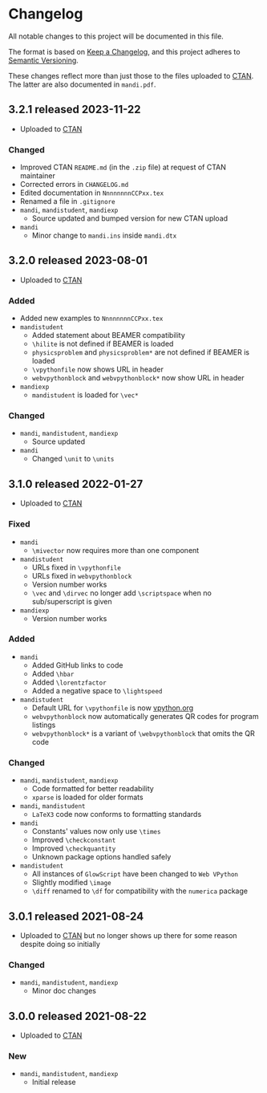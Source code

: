 # Changelog
All notable changes to this project will be documented in this file. 

The format is based on [Keep a Changelog](https://keepachangelog.com/en/1.0.0/), 
and this project adheres to 
[Semantic Versioning](https://semver.org/spec/v2.0.0.html).

These changes reflect more than just those to the files uploaded to 
[CTAN](https://www.ctan.org/pkg/mandi). The latter are also documented in `mandi.pdf`.

## 3.2.1 released 2023-11-22
- Uploaded to [CTAN](https://www.ctan.org/pkg/mandi)
### Changed
- Improved CTAN `README.md` (in the `.zip` file) at request of CTAN maintainer
- Corrected errors in `CHANGELOG.md`
- Edited documentation in `NnnnnnnnCCPxx.tex`
- Renamed a file in `.gitignore`
- `mandi`, `mandistudent`, `mandiexp`
    - Source updated and bumped version for new CTAN upload
- `mandi`
    - Minor change to `mandi.ins` inside `mandi.dtx`

## 3.2.0 released 2023-08-01
- Uploaded to [CTAN](https://www.ctan.org/pkg/mandi)
### Added
- Added new examples to `NnnnnnnnCCPxx.tex`
- `mandistudent`
	- Added statement about BEAMER compatibility
	- `\hilite` is not defined if BEAMER is loaded
	- `physicsproblem` and `physicsproblem*` are not defined if BEAMER is loaded
	- `\vpythonfile` now shows URL in header
	- `webvpythonblock` and `webvpythonblock*` now show URL in header
- `mandiexp`
	- `mandistudent` is loaded for `\vec*`
### Changed
- `mandi`, `mandistudent`, `mandiexp`
    - Source updated
- `mandi`
	- Changed `\unit` to `\units`

## 3.1.0 released 2022-01-27
- Uploaded to [CTAN](https://www.ctan.org/pkg/mandi)
### Fixed
- `mandi`
    - `\mivector` now requires more than one component
- `mandistudent`
    - URLs fixed in `\vpythonfile`
    - URLs fixed in `webvpythonblock`
    - Version number works
    - `\vec` and `\dirvec` no longer add `\scriptspace` when no sub/superscript 
       is given
- `mandiexp`
    - Version number works

### Added
- `mandi`
    - Added GitHub links to code
    - Added `\hbar`
    - Added `\lorentzfactor`
    - Added a negative space to `\lightspeed`
- `mandistudent`
    - Default URL for `\vpythonfile` is now [vpython.org](https://vpython.org)
    - `webvpythonblock` now automatically generates QR codes for program listings
    - `webvpythonblock*` is a variant of `\webvpythonblock` that omits the QR code
		
### Changed
- `mandi`, `mandistudent`, `mandiexp`
    - Code formatted for better readability
    - `xparse` is loaded for older formats
- `mandi`, `mandistudent`
    - `LaTeX3` code now conforms to formatting standards
- `mandi`
    - Constants' values now only use `\times`
    - Improved `\checkconstant`
    - Improved `\checkquantity`
    - Unknown package options handled safely
- `mandistudent`
    - All instances of `GlowScript` have been changed to `Web VPython`
    - Slightly modified `\image`
    - `\diff` renamed to `\df` for compatibility with the `numerica` package

## 3.0.1 released 2021-08-24
- Uploaded to [CTAN](https://www.ctan.org/pkg/mandi) but no longer shows up there for 
  some reason despite doing so initially
### Changed
- `mandi`, `mandistudent`, `mandiexp`
    - Minor doc changes

## 3.0.0 released 2021-08-22
- Uploaded to [CTAN](https://www.ctan.org/pkg/mandi)
### New
- `mandi`, `mandistudent`, `mandiexp`
    - Initial release
 

